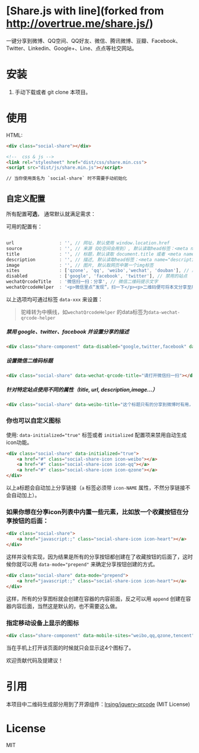 [Share.js with line](forked from http://overtrue.me/share.js/)
===

一键分享到微博、QQ空间、QQ好友、微信、腾讯微博、豆瓣、Facebook、Twitter、Linkedin、Google+、Line、点点等社交网站。


# 安装


1. 手动下载或者 git clone 本项目。

# 使用


HTML:

```html
<div class="social-share"></div>

<!--  css & js -->
<link rel="stylesheet" href="dist/css/share.min.css">
<script src="dist/js/share.min.js"></script>

// 当你使用类名为 `social-share` 时不需要手动初始化
```

## 自定义配置

所有配置**可选**， 通常默认就满足需求：

可用的配置有：

```js

url                 : '', // 网址，默认使用 window.location.href
source              : '', // 来源（QQ空间会用到）, 默认读取head标签：<meta name="site" content="http://overtrue" />
title               : '', // 标题，默认读取 document.title 或者 <meta name="title" content="share.js" />
description         : '', // 描述, 默认读取head标签：<meta name="description" content="PHP弱类型的实现原理分析" />
image               : '', // 图片, 默认取网页中第一个img标签
sites               : ['qzone', 'qq', 'weibo','wechat', 'douban'], // 启用的站点
disabled            : ['google', 'facebook', 'twitter'], // 禁用的站点
wechatQrcodeTitle   : '微信扫一扫：分享', // 微信二维码提示文字
wechatQrcodeHelper  : '<p>微信里点“发现”，扫一下</p><p>二维码便可将本文分享至朋友圈。</p>'
```

以上选项均可通过标签 `data-xxx` 来设置：

> 驼峰转为中横线，如`wechatQrcodeHelper` 的data标签为`data-wechat-qrcode-helper`

##### 禁用 google、twitter、facebook 并设置分享的描述

```html
<div class="share-component" data-disabled="google,twitter,facebook" data-description="Share.js - 一键分享到微博，QQ空间，腾讯微博，人人，豆瓣"></div>
```

##### 设置微信二维码标题

```html
<div class="social-share" data-wechat-qrcode-title="请打开微信扫一扫"></div>
```

##### 针对特定站点使用不同的属性（title, url, description,image...）

```html
<div class="social-share" data-weibo-title="这个标题只有的分享到微博时有用，其它标题为全局标题" data-qq-title="分享到QQ时用此标题"></div>
```

### 你也可以自定义图标

使用: `data-initialized="true"` 标签或者 `initialized` 配置项来禁用自动生成icon功能。

```html
<div class="social-share" data-initialized="true">
    <a href="#" class="social-share-icon icon-weibo"></a>
    <a href="#" class="social-share-icon icon-qq"></a>
    <a href="#" class="social-share-icon icon-qzone"></a>
</div>
```
以上a标题会自动加上分享链接（`a` 标签必须带 `icon-NAME` 属性，不然分享链接不会自动加上）。

### 如果你想在分享icon列表中内置一些元素，比如放一个收藏按钮在分享按钮的后面：

```html
<div class="social-share">
    <a href="javascript:;" class="social-share-icon icon-heart"></a>
</div>
```
这样并没有实现，因为结果是所有的分享按钮都创建在了收藏按钮的后面了，这时候你就可以用 `data-mode="prepend"` 来确定分享按钮创建的方式。

```html
<div class="social-share" data-mode="prepend">
    <a href="javascript:;" class="social-share-icon icon-heart"></a>
</div>
```

这样，所有的分享图标就会创建在容器的内容前面，反之可以用 `append` 创建在容器内容后面，当然这是默认的，也不需要这么做。

### 指定移动设备上显示的图标

```html
<div class="share-component" data-mobile-sites="weibo,qq,qzone,tencent"></div>
```
当在手机上打开该页面的时候就只会显示这4个图标了。

欢迎贡献代码及提建议！

# 引用

本项目中二维码生成部分用到了开源组件：[lrsjng/jquery-qrcode](https://github.com/lrsjng/jquery-qrcode) (MIT License)

# License

 MIT



